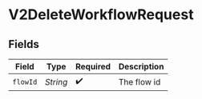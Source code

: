 # V2DeleteWorkflowRequest


## Fields

| Field              | Type               | Required           | Description        |
| ------------------ | ------------------ | ------------------ | ------------------ |
| `flowId`           | *String*           | :heavy_check_mark: | The flow id        |